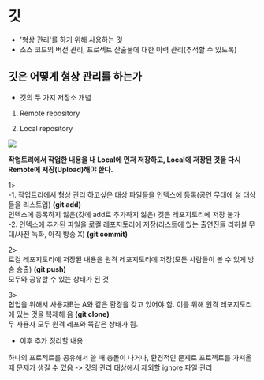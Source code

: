 깃
============
* '형상 관리'를 하기 위해 사용하는 것
* 소스 코드의 버전 관리, 프로젝트 산출물에 대한 이력 관리(추적할 수 있도록)    
       
      
      
       
깃은 어떻게 형상 관리를 하는가 
-------------------------------
  
  
* 깃의 두 가지 저장소 개념
1. Remote repository   
   
2. Local repository   
     
     
      
<img src="https://user-images.githubusercontent.com/75105871/121289051-55778f00-c91f-11eb-9a33-1537e119ee1f.jpg"/>
      
      
**작업트리에서 작업한 내용을 내 Local에 먼저 저장하고, Local에 저장된 것을 다시 Remote에 저장(Upload)해야 한다.**    
     
1>    
-1. 작업트리에서 형상 관리 하고싶은 대상 파일들을 인덱스에 등록(공연 무대에 설 대상들을 리스트업) __(git add)__      
    인덱스에 등록하지 않은(깃에 add로 추가하지 않은) 것은 레포지토리에 저장 불가    
-2. 인덱스에 추가된 파일을 로컬 레포지토리에 저장(리스트에 있는 출연진들 리허설 무대/사전 녹화, 아직 방송 X) __(git commit)__
    
2>        
로컬 레포지토리에 저장된 내용을 원격 레포지토리에 저장(모든 사람들이 볼 수 있게 방송 송출) __(git push)__     
모두와 공유할 수 있는 상태가 된 것
    
3>    
협업을 위해서 사용자B는 A와 같은 환경을 갖고 있어야 함. 이를 위해 원격 레포지토리에 있는 것을 복제해 옴 __(git clone)__   
두 사용자 모두 원격 레포와 똑같은 상태가 됨.
     
* 이후 추가 정리할 내용

하나의 프로젝트를 공유해서 쓸 때 충돌이 나거나, 환경적인 문제로 프로젝트를 가져올 때 문제가 생길 수 있음
-> 깃의 관리 대상에서 제외할 ignore 파일 관리

